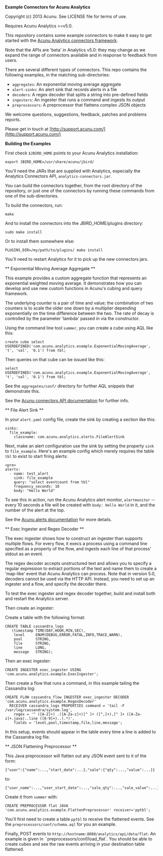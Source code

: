 
**Example Connectors for Acunu Analytics**

Copyright (c) 2013 Acunu. See LICENSE file for terms of use.

Requires Acunu Analytics >=v5.0.

This repository contains some example connectors to make it easy to get started
 with the [Acunu Analytics connectors framework](http://www.acunu.com/documentation.html#%2Fv5.0%2Fdeveloper%2Fplugins.html).

Note that the APIs are 'beta' in Analytics v5.0: they may change as we expand
 the range of connectors available and in response to feedback from users. 

There are several different types of connectors. This repo contains the following
 examples, in the matching sub-directories:

* `aggregates`: An exponential moving average aggregate
* `alert-sinks`: An alert sink that records alerts in a file
* `decoders`: A regex decoder that splits a string into pre-defined fields
* `ingesters`: An ingester that runs a command and ingests its output
* `preprocessors`: A preprocessor that flattens complex JSON objects

We welcome questions, suggestions, feedback, patches and problems reports. 

Please get in touch at [http://support.acunu.com/](http://support.acunu.com/)


**Building the Examples**

First check `$JBIRD_HOME` points to your Acunu Analytics installation:

    export JBIRD_HOME=/usr/share/acunu/jbird/

You'll need the JARs that are supplied with Analytics, especially the Analytics
Connectors API, `analytics-connectors.jar`.

You can build the connectors together, from the root directory of the
repository, or just one of the connectors by running these commands from 
one of the sub-directories.

To build the connectors, run:

    make
  
And to install the connectors into the JBIRD_HOME/plugins directory:

    sudo make install
  
Or to install them somewhere else:

    PLUGINS_DIR=/my/path/to/plugins/ make install
  
You'll need to restart Analytics for it to pick up the new connectors jars.


** Exponential Moving Average Aggregate **

This example provides a custom aggregate function that represents an exponential 
weighted moving average. It demonstrates how you can develop and use new custom 
functions in Acunu's cubing and query framework.  

The underlying counter is a pair of time and value; the combination of two 
counters is to scale the older one down by a multiplier depending exponentially
on the time difference between the two. The rate of decay is controlled by the
parameter 'lambda' passed in via the constructor.

Using the command line tool `summer`, you can create a cube using AQL like this: 

    create cube select USERDEFINED('com.acunu.analytics.example.ExponentialMovingAverage', 't', 'val', '0.1') from tbl;

Then queries on that cube can be issued like this:

    select USERDEFINED('com.acunu.analytics.example.ExponentialMovingAverage', 't', 'val', '0.1') from tbl;

See the `aggregates/conf/` directory for further AQL snippets that demonstrate 
this.

See the [Acunu connectors API documentation](http://www.acunu.com//documentation.html#%2Fv5.0%2Fdeveloper%2Fplugins.html%2Faggregates) 
for further info.


** File Alert Sink **

In your `alert.yaml` config file, create the sink by creating a section 
like this:

    sinks:
      file_example:
        classname: com.acunu.analytics.alerts.FileAlertSink

Next, make an alert configuration use the sink by setting the property `sink` 
to `file_example`. Here's an example config which merely requires the table 
`tbl` to exist to start firing alerts:
 
    <pre>
    alerts:
      - name: test_alert
        sink: file_example
        query: "select eventcount from tbl"
        frequency_seconds: 10
        body: "Hello World"

To see this in action, run the Acunu Analytics alert monitor, `alertmonitor` -- 
every 10 seconds a file will be created with `body: Hello World` in it, and 
the number of the alert at the top.

See the [Acunu alerts documentation](http://www.acunu.com//documentation.html#%2Fv5.0%2Fdeveloper%2Falerts.html) 
for more details.


** Exec Ingester and Regex Decoder **

The exec ingester shows how to construct an ingester than supports multiple flows. 
For every flow, it execs a process using a command line specified as a property of 
the flow, and ingests each line of that process' stdout as an event.  

The regex decoder accepts unstructured text and allows you to specify a regular 
expression to extract portions of the text and name them to create a 'map-like' 
event that Acunu Analytics can process. Note that in version 5.0, decoders cannot 
be used via the HTTP API. Instead, you need to set up an ingester and a flow, and 
specify the decoder there.

To test the exec ingester and regex decoder together, build and install both and
restart the Analytics server.

Then create an ingester:

Create a table with the following format:

    CREATE TABLE cassandra_logs
       (timestamp TIME(DAY,HOUR,MIN,SEC),
        level     ENUM(DEBUG,ERROR,FATAL,INFO,TRACE,WARN),
        pool      STRING,
        file      STRING,
        line      LONG,
        message   STRING);


Then an exec ingester:

    CREATE INGESTER exec_ingester USING 'com.acunu.analytics.example.ExecIngester';

Then create a flow that runs a command, in this example tailing the Cassandra log:

    CREATE FLOW cassandra_flow INGESTER exec_ingester DECODER 'com.acunu.analytics.example.RegexDecoder'
      RECEIVER cassandra_logs PROPERTIES command = 'tail -F /var/log/cassandra/system.log',
        regex = '^ ([A-Z]+) .([A-Za-z]+)[^ ]+ ([^,]+),[^ ]+ ([A-Za-z]+.java)..line ([0-9]+)..(.*)',
        fields = 'level,pool,timestamp,file,line,message';

In this setup, events should appear in the table every time a line is added to
the Cassandra log file.


** JSON Flattening Preprocessor **

This Java preprocessor will flatten out any JSON event sent to it of the form:

    {"user":{"name":...,"start_date":...},"sale":{"qty":...,"value":...}}

to: 

    {"user_name":...,"user_start_date":...,"sale_qty":...,"sale_value":...}

Create it from `summer` with:

    CREATE PREPROCESSOR flat JAVA 'com.acunu.analytics.example.FlattenPreprocessor' receiver='pptbl';    

You'll first need to create a table `pptbl` to receive the flattened events. See the 
`preprocessors/conf/schema.aql` for you an example.

Finally, POST events to `http://hostname:8080/analytics/api/data/flat`. An example 
is given in ``preprocessors/conf/load_flat`. You should be able to create cubes 
and see the raw events arriving in your destination table flattened. 
